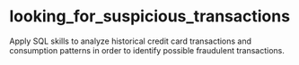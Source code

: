 # looking_for_suspicious_transactions
Apply SQL skills to analyze historical credit card transactions and consumption patterns in order to identify possible fraudulent transactions.
